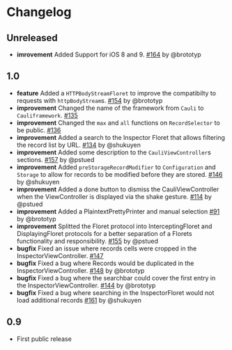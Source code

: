 # Changelog

## Unreleased
* **imrovement** Added Support for iOS 8 and 9. [#164](https://github.com/cauliframework/cauli/issues/164) by @brototyp

## 1.0
* **feature** Added a `HTTPBodyStreamFloret` to improve the compatibilty to requests with `httpBodyStream`s. [#154](https://github.com/cauliframework/cauli/pull/154) by @brototyp
* **improvement** Changed the name of the framework from `Cauli` to `Cauliframework`. [#135](https://github.com/cauliframework/cauli/issues/135)
* **improvement** Changed the `max` and `all` functions on `RecordSelector` to be public. [#136](https://github.com/cauliframework/cauli/issues/136)
* **improvement** Added a search to the Inspector Floret that allows filtering the record list by URL. [#134](https://github.com/cauliframework/cauli/pull/134) by @shukuyen
* **improvement** Added some description to the `CauliViewController`s sections. [#157](https://github.com/cauliframework/cauli/issues/157) by @pstued
* **improvement** Added `preStorageRecordModifier` to `Configuration` and `Storage` to allow for records to be modified before they are stored. [#146](https://github.com/cauliframework/cauli/pull/146) by @shukuyen
* **improvement** Added a done button to dismiss the CauliViewController when the ViewController is displayed via the shake gesture. [#114](https://github.com/cauliframework/cauli/issues/114) by @pstued
* **improvement** Added a PlaintextPrettyPrinter and manual selection [#91](https://github.com/cauliframework/cauli/issues/91) by @brototyp  
* **improvement** Splitted the Floret protocol into InterceptingFloret and DisplayingFloret protocols for a better separation of a Florets functionality and responsibility. [#155](https://github.com/cauliframework/cauli/issues/155) by @pstued
* **bugfix** Fixed an issue where records cells were cropped in the InspectorViewController. [#147](https://github.com/cauliframework/cauli/issues/147)
* **bugfix** Fixed a bug where Records would be duplicated in the InspectorViewController. [#148](https://github.com/cauliframework/cauli/issues/148) by @brototyp
* **bugfix** Fixed a bug where the searchbar could cover the first entry in the InspectorViewController. [#144](https://github.com/cauliframework/cauli/issues/144) by @brototyp
* **bugfix** Fixed a bug where searching in the InspectorFloret would not load additional records [#161](https://github.com/cauliframework/cauli/pull/161) by @shukuyen

## 0.9
* First public release
